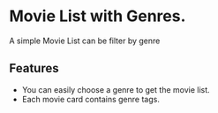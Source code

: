 # Movie List with Genres.
A simple Movie List can be filter by genre

## Features
- You can easily choose a genre to get the movie list.
- Each movie card contains genre tags.


